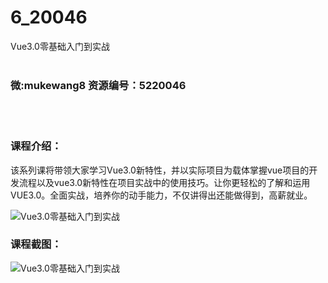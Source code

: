 # 6_20046
Vue3.0零基础入门到实战
<br/></br>
<h3>微:mukewang8 资源编号：5220046</h3>
<br/></br>
<h3>课程介绍：</h3>
<p>该系列课将带领大家学习<a title="查看与 Vue3.0 相关的文章" target="_blank">Vue3.0</a>新特性，并以实际项目为载体掌握vue项目的开发流程以及vue3.0新特性在项目实战中的使用技巧。让你更轻松的了解和运用VUE3.0。全面实战，培养你的动手能力，不仅讲得出还能做得到，高薪就业。</p>
<p><img src="https://www.ko996.com/wp-content/uploads/img/2021/06/1-9-300x170.png" alt="Vue3.0零基础入门到实战"></p>
<div class="info-desc">
<h3>课程截图：</h3>
<p><img src="https://www.ko996.com/wp-content/uploads/img/2021/06/2-6.png" alt="Vue3.0零基础入门到实战"></p>


			
</div>
